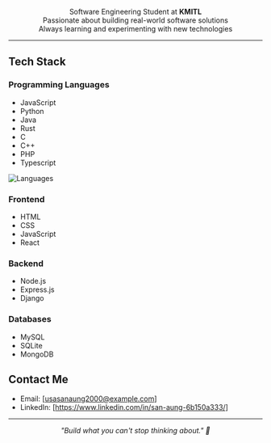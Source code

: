 <p align="center">
   Software Engineering Student at <strong>KMITL</strong> <br>
   Passionate about building real-world software solutions <br>
   Always learning and experimenting with new technologies
</p>

---

## Tech Stack

### Programming Languages
- JavaScript
- Python
- Java
- Rust
- C
- C++
- PHP
- Typescript
  


<p align="left">
  <img src="https://github-readme-stats.vercel.app/api/top-langs/?username=Sanaunggithub&layout=compact&hide=html" alt="Languages" />
</p>

### Frontend
- HTML
- CSS
- JavaScript
- React

### Backend
- Node.js
- Express.js
- Django

### Databases
- MySQL
- SQLite
- MongoDB

## Contact Me

-  Email: [usasanaung2000@example.com]
-  LinkedIn: [https://www.linkedin.com/in/san-aung-6b150a333/]

---

<p align="center">
  <em>"Build what you can't stop thinking about." 🚀</em>
</p>
